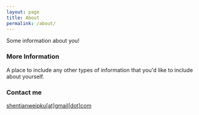 ```yaml
---
layout: page
title: About
permalink: /about/
---
```


Some information about you!

### More Information

A place to include any other types of information that you'd like to include about yourself.

### Contact me

[shentianweipku[at]gmail[dot]com](mailto:shentianweipku@gmail.com)
